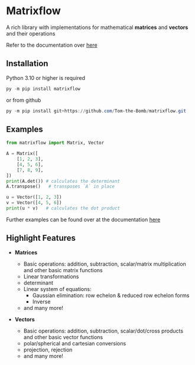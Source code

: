 
# Matrixflow

A rich library with implementations for mathematical **matrices** and **vectors** and their operations

Refer to the documentation over [here](https://matrixflow.readthedocs.io/en/latest/index.html)

## Installation

Python 3.10 or higher is required

```powershell
py -m pip install matrixflow
```

or from github

```powershell
py -m pip install git+https://github.com/Tom-the-Bomb/matrixflow.git
```

## Examples

```py
from matrixflow import Matrix, Vector

A = Matrix([
    [1, 2, 3],
    [4, 5, 6],
    [7, 8, 9],
])
print(A.det()) # calculates the determinant
A.transpose()   # transposes `A` in place

u = Vector([1, 2, 3])
v = Vector([4, 5, 6])
print(u * v)   # calculates the dot product
```

Further examples can be found over at the documentation [here](https://matrixflow.readthedocs.io/en/latest/examples.html)

## Highlight Features

- **Matrices**
    - Basic operations: addition, subtraction, scalar/matrix multiplication and other basic matrix functions
    - Linear transformations
    - determinant
    - Linear system of equations:
        - Gaussian elimination: row echelon & reduced row echelon forms
        - Inverse
    - and many more!

- **Vectors**
    - Basic operations: addition, subtraction, scalar/dot/cross products and other basic vector functions
    - polar/spherical and cartesian conversions
    - projection, rejection
    - and many more!
